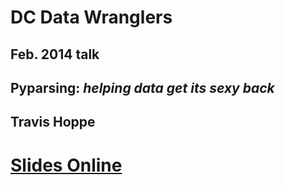 # DC Data Wranglers
## Feb. 2014 talk

## Pyparsing: _helping data get its sexy back_

## Travis Hoppe

# [Slides Online](index.html)
